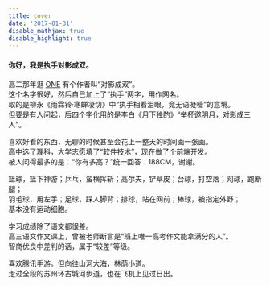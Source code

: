 ```yaml
---
title: cover
date: '2017-01-31'
disable_mathjax: true
disable_highlight: true
---
```


#### 你好，我是执手对影成双。

高二那年逛 [ONE](http://wufazhuce.com/) 有个作者叫“对影成双”。  
这个名字很好，然后自己加上了“执手”两字，用作网名。  
取的是柳永《雨霖铃·寒蝉凄切》中“执手相看泪眼，竟无语凝噎”的意境。  
但要是有人问起，后四个字化用的是李白《月下独酌》“举杯邀明月，对影成三人”。

喜欢好看的东西，无聊的时候甚至会花上一整天的时间画一张画。  
高中选了理科，大学志愿填了“软件技术”，现在做了个前端开发。  
被人问得最多的是：“你有多高？”统一回答：188CM，谢谢。

篮球，篮下神游；乒乓，蛮横挥斩；高尔夫，铲草皮；台球，打空落；网球，跑断腿；  
羽毛球，用左手；足球，踩人脚背；排球，站在网前；棒球，被指定外野；  
基本没有运动细胞。

学习成绩除了语文都很差。  
高三语文作文课上，曾被老师断言是“班上唯一高考作文能拿满分的人”。  
智商优良中差判的话，属于“较差”等级。

喜欢腾讯手游。但向往山河大海，林荫小道。  
走过全段的苏州环古城河步道，也在飞机上见过日出。
